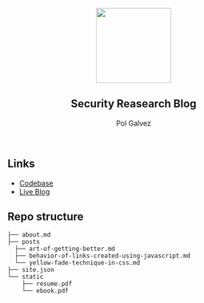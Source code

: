 <p align="center">
  <img height="150" src="./.github/assets/flash.png" />
  <h2 align="center">Security Reasearch Blog</h2>
  <p align="center">Pol Galvez<p>
</p>

<br>

## Links

* [Codebase](https://github.com/kamranahmedse/kamranahmedse.github.io)
* [Live Blog](https://kamranahmed.info)


## Repo structure

```shell
├── about.md
├── posts
  ├── art-of-getting-better.md
  ├── behavior-of-links-created-using-javascript.md
  └── yellow-fade-technique-in-css.md
├── site.json
└── static
    ├── resume.pdf
    └── ebook.pdf
```
